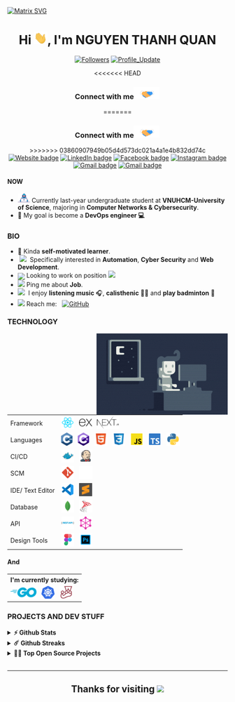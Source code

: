 [![Matrix SVG](https://raw.githubusercontent.com/rodrigograca31/rodrigograca31/master/matrix.svg)](https://github.com/QuanBlue)

<h1 align="center">Hi <img src="./assets/Hi.gif" width="30px">, I'm <b>NGUYEN THANH QUAN</b></h1>

<p align="center"> 
    <a href="https://github.com/QuanBlue?tab=followers"><img alt="Followers" src="https://img.shields.io/github/followers/QuanBlue?color=4C1&logo=github"></a>
    <a href="https://github.com/QuanBlue/QuanBlue" target="_blank"><img alt="Profile_Update" src="https://img.shields.io/github/last-commit/QuanBlue/QuanBlue?label=Profile%20update&style=fflat-square"></a>
</p>

<div align="center">
<<<<<<< HEAD
<h3> Connect with me<a href="https://gifyu.com/image/Zy2f"><img src="./assets/Handshake.gif" width="60"></a>
</h3> 
=======
<h3> Connect with me<a href="https://gifyu.com/image/Zy2f"><img src="./assets/Handshake.gif" width="60"></a></h3> 
>>>>>>> 03860907949b05d4d573dc021a4a1e4b832dd74c
    <a href="https://quanblue.netlify.app/"><img alt="Website badge" src="https://img.shields.io/badge/Website-EC8B00?logo=google-chrome&logoColor=white"></a>
    <a href="https://linkedin.com/in/quanblue"><img alt="LinkedIn badge" src="https://img.shields.io/badge/-LinkedIn-0077B5?logo=Linkedin&logoColor=white"></a>
    <a href="https://www.facebook.com/QuanBlueee/"><img alt="Facebook badge" src="https://img.shields.io/badge/Facebook-1877F2?logo=facebook&logoColor=white"></a>
    <a href="https://www.instagram.com/quanblueee/"><img alt="Instagram badge" src="https://img.shields.io/badge/Instagram-D12E7D?logo=instagram&logoColor=white"></a>
    <a href="[mailto:quannguyenthanh558@gmail.com](https://www.youtube.com/channel/UCALhAytLBhmG2un43YxU4mw)"><img alt="Gmail badge" src="https://img.shields.io/badge/Youtube-FF0000?logo=Youtube&logoColor=white"></a>
    <a href="mailto:quannguyenthanh558@gmail.com"><img alt="Gmail badge" src="https://img.shields.io/badge/Gmail-E34133?logo=gmail&logoColor=white"></a>
</div>

#### NOW

-  <img src="./Assets/Developer.gif" width="28"> Currently last-year undergraduate student at **VNUHCM-University of Science**, majoring in **Computer Networks & Cybersecurity**.
-  🎯 My goal is become a **DevOps engineer 💻**

### BIO

-  🔭 Kinda **self-motivated learner**.
-  &nbsp;<img src="https://github.com/SP-XD/SP-XD/blob/main/images/lightning.gif?raw=true" width="12"/>&nbsp; Specifically interested in **Automation**, **Cyber Security** and **Web Development**.
-  <img align ='center' width ='27' src='https://media.giphy.com/media/LnQjpWaON8nhr21vNW/giphy.gif'> Looking to work on position <img src="https://img.shields.io/badge/DevOps Engineer-blue">
-  <img src="https://github.com/SP-XD/SP-XD/blob/main/images/message.gif?raw=true" width="25"/> Ping me about **Job**.
-  <img src="https://emojis.slackmojis.com/emojis/images/1621024394/39092/cat-roll.gif?1621024394" width="20" />&nbsp; I enjoy **listening music** 🎧, **calisthenic** 🏋️‍♂️ and **play badminton** 🏸
-  <img src="https://github.com/SP-XD/SP-XD/blob/main/images/letterbox.gif?raw=true" width="25"/> Reach me: &nbsp; <a href="mailto:quannguyenthanh558@gmail.com" target="_blank"><img alt="GitHub" src="https://img.shields.io/badge/-quannguyenthanh558@gmail.com-E34133?logo=Gmail&logoColor=white"></a>

### TECHNOLOGY

<img alt="Night Coding" src="./assets/Night-Coding.gif" align="right"/>

<table>
    <tr>
        <td>Framework</td>
        <td>
            <img src="./assets/reactjs.svg" height="30px" alt="reactjs" title="React JS"/>
            &nbsp;
            <img src="./assets/expressjs.svg" height="30px" alt="expressjs" title="Express JS"/>
            &nbsp;
            <img src="./assets/nextjs.svg" height="30px" alt="nextjs" title="Next JS"/>
        </td>
    </tr>
    <tr>
        <td>Languages</td>
        <td>
            <img src="./assets/c++.svg" height="30px" alt="C/C++" title="C/C++"/>
            &nbsp;
            <img src="./assets/csharp.svg" height="30px" alt="C#" title="C#"/>
            &nbsp;
            <img src="./assets/html.svg" height="30px" alt="html" title="HTML"/>
            &nbsp;
            <img src="./assets/css.svg" height="30px" alt="css" title="CSS"/>
            &nbsp;
            <img src="./assets/js_official.svg" height="30px" alt="javascript" title="Javascript"/>
            &nbsp;
            <img src="./assets/typescript_official.svg" height="30px" alt="typescript" title="Typescript"/>
            &nbsp;
            <img src="./assets/python.svg" height="30px" alt="python" title="Python"/>
        </td>
    </tr>
    <tr>
        <td>CI/CD</td>
        <td>
            <img src="./assets/docker.svg" height="30px" alt="dockerfile" title="Docker"/>
            &nbsp;
            <img src="./assets/jenkins.svg" height="30px" alt="jenkinsfile" title="Jenkins"/>
            &nbsp;
        </td>
    </tr>
    <tr>
        <td>SCM</td>
        <td>
            <img src="./assets/git.svg" height="30px" alt="git" title="Git"/>
            &nbsp;
            <img src="./assets/github_logo_white.svg" height="30px" alt="github" title="Github"/>
            &nbsp;
        </td>
    </tr>
    <tr>
        <td>IDE/ Text Editor</td>
        <td>
            <img src="./assets/vscode.svg" height="30px" alt="vscode" title="VSCode"/>
            &nbsp;
            <img src="./assets/sublime_text.svg" height="30px" alt="sublime_text" title="Sublime Text"/>
            &nbsp;
        </td>
    </tr>
    <tr>
        <td>Database</td>
        <td>
            <img src="./assets/mongo.svg" height="30px" alt="mongodb" title="MongoDB"/>
            &nbsp;
            <img src="./assets/microsoft_sql_server.png" height="30px" alt="msSQLserver" title="SQL Server"/>
        </td>
    </tr>
     <tr>
        <td>API</td>
        <td>
            <img src="./assets/restapi.png" height="30px" alt="restapi" title="Rest API"/> 
            &nbsp;
            <img src="./assets/graphql.png" height="30px" alt="graphql" title="GraphQL"/>
        </td>
    </tr>
    <tr>
        <td>Design Tools</td>
        <td>
            <img src="./assets/figma_logo.svg" height="30px" alt="figma" title="Figma"/>
            &nbsp;
            <img src="./assets/photoshop.svg" height="30px" alt="photoshop" title="Photoshop"/>
        </td>
    </tr>
</table>

#### And

<table>
    <tr>
        <th>I'm currently studying: </th>
    </tr>
    <tr>
        <td>
            <img src="./assets/golang.svg" height="30px" alt="golang" title="Golang"/>
            &nbsp;
            <img src="./assets/kubernetes.svg" height="30px" alt="kubernetes" title="Kubernetes"/>
            &nbsp;
            <img src="./assets/jest.png" height="30px" alt="jest" title="Jest"/>
        </td>
    </tr>
</table>

### PROJECTS AND DEV STUFF

<details>	
    <summary><b>⚡ Github Stats</b></summary>
    <br />
    <p align="center">
        <a href="https://github.com/QuanBlue">
            <img width="54%" height="180em" src="https://github-readme-stats-eight-theta.vercel.app/api?username=QuanBlue&show_icons=true&hide_border=true&include_all_commits=true&count_private=true" />
            <img width="45%" height="180em" src="https://github-readme-stats-eight-theta.vercel.app/api/top-langs/?username=QuanBlue&exclude_repo=KNN-Image-Classification&show_icons=true&hide_border=true&layout=compact"/>
        </a>
    </p>

</details>

<details>	
  <summary><b>☄️ Github Streaks</b></summary>
  
  <br />
  <img height="180em" src="https://github-readme-streak-stats.herokuapp.com/?user=QuanBlue&hide_border=true" />
</details>

<details>
  <summary><b>🧑‍🚀 Top Open Source Projects</b></summary>
  <br />
<!-- These templates will have you quickly bootstrapping your next project. -->

> **Note:** These projects are not quite actively maintained, but I will try to keep them up to date with new features as much as possible 🌱.
> <br />

  <table>
    <thead align="center">
      <tr border: none;>
        <td><b>💻 Projects</b></td>
        <td><b>🌟 Stars</b></td>
        <td><b>🍴 Forks</b></td>
        <td><b>🐛 Issues</b></td>
        <td><b>🔔 Pull Requests</b></td>
        <td><b>👨‍💻 Language</b></td>
      </tr>
    </thead>
    <tbody>
      <tr>
	      <td><a href="https://github.com/QuanBlue/Portfolio"><b>[Web] Portfolio</b></a></td>
        <td><img alt="Stars" src="https://img.shields.io/github/stars/QuanBlue/Portfolio?&labelColor=343b41"/></td>
        <td><img alt="Forks" src="https://img.shields.io/github/forks/QuanBlue/Portfolio?&labelColor=343b41"/></td>
        <td><img alt="Issues" src="https://img.shields.io/github/issues/QuanBlue/Portfolio?"/></td>
        <td><img alt="Pull Requests" src="https://img.shields.io/github/issues-pr/QuanBlue/Portfolio?"/></td>
        <td><img alt="Language" src="https://img.shields.io/github/languages/top/QuanBlue/Portfolio?"/></td>
      </tr>
       <tr>
	      <td><a href="https://github.com/HCMUS-Project/Gmail-Remote-Control"><b>[App] Gmail-Remote-Control</b></a></td>
        <td><img alt="Stars" src="https://img.shields.io/github/stars/HCMUS-Project/Gmail-Remote-Control?&labelColor=343b41"/></td>
        <td><img alt="Forks" src="https://img.shields.io/github/forks/HCMUS-Project/Gmail-Remote-Control?&labelColor=343b41"/></td>
        <td><img alt="Issues" src="https://img.shields.io/github/issues/HCMUS-Project/Gmail-Remote-Control?"/></td>
        <td><img alt="Pull Requests" src="https://img.shields.io/github/issues-pr/HCMUS-Project/Gmail-Remote-Control?"/></td>
        <td><img alt="Language" src="https://img.shields.io/github/languages/top/HCMUS-Project/Gmail-Remote-Control?"/></td>
      </tr>
      <tr>
	      <td><a href="https://github.com/HCMUS-Project/Jurassic-Adventure-game"><b>[Game] Jurassic Adventure</b></a></td>
        <td><img alt="Stars" src="https://img.shields.io/github/stars/HCMUS-Project/Jurassic-Adventure-game?&labelColor=343b41"/></td>
        <td><img alt="Forks" src="https://img.shields.io/github/forks/HCMUS-Project/Jurassic-Adventure-game?&labelColor=343b41"/></td>
        <td><img alt="Issues" src="https://img.shields.io/github/issues/HCMUS-Project/Jurassic-Adventure-game?"/></td>
        <td><img alt="Pull Requests" src="https://img.shields.io/github/issues-pr/HCMUS-Project/Jurassic-Adventure-game?"/></td>
        <td><img alt="Language" src="https://img.shields.io/github/languages/top/HCMUS-Project/Jurassic-Adventure-game?"/></td>
      </tr>
      <tr>
	      <td><a href="https://github.com/HCMUS-Project/Safety-application"><b>[App] Safety Application</b></a></td>
        <td><img alt="Stars" src="https://img.shields.io/github/stars/HCMUS-Project/Safety-application?&labelColor=343b41"/></td>
        <td><img alt="Forks" src="https://img.shields.io/github/forks/HCMUS-Project/Safety-application?&labelColor=343b41"/></td>
        <td><img alt="Issues" src="https://img.shields.io/github/issues/HCMUS-Project/Safety-application?"/></td>
        <td><img alt="Pull Requests" src="https://img.shields.io/github/issues-pr/HCMUS-Project/Safety-application?"/></td>
        <td><img alt="Language" src="https://img.shields.io/github/languages/top/HCMUS-Project/Safety-application?"/></td>
      </tr>
      <tr>
	      <td><a href="https://github.com/HCMUS-Project/Storage-File-System.git"><b>[App] Storage File System</b></a></td>
        <td><img alt="Stars" src="https://img.shields.io/github/stars/HCMUS-Project/Storage-File-System?&labelColor=343b41"/></td>
        <td><img alt="Forks" src="https://img.shields.io/github/forks/HCMUS-Project/Storage-File-System?&labelColor=343b41"/></td>
        <td><img alt="Issues" src="https://img.shields.io/github/issues/HCMUS-Project/Storage-File-System?"/></td>
        <td><img alt="Pull Requests" src="https://img.shields.io/github/issues-pr/HCMUS-Project/Storage-File-System?"/></td>
        <td><img alt="Language" src="https://img.shields.io/github/languages/top/HCMUS-Project/Storage-File-System?"/></td>
      </tr>
      
      
    </tbody>
  </table>
  <br />
</details>

<br>

---

<div align="center">
    <h2>Thanks for visiting <img height="40" src="https://emoji.gg/assets/emoji/7333-parrotdance.gif"></h2>
</div>
